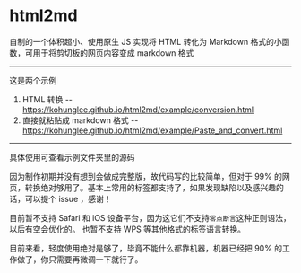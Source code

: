 # html2md
自制的一个体积超小、使用原生 JS 实现将 HTML 转化为 Markdown 格式的小函数，可用于将剪切板的网页内容变成 markdown 格式

-----

这是两个示例

1. HTML 转换 -- https://kohunglee.github.io/html2md/example/conversion.html
2. 直接就粘贴成 markdown 格式 -- https://kohunglee.github.io/html2md/example/Paste_and_convert.html

-----

具体使用可查看示例文件夹里的源码

因为制作初期并没有想到会做成完整版，故代码写的比较简单，但对于 99% 的网页，转换绝对够用了。基本上常用的标签都支持了，如果发现缺陷以及感兴趣的话，可以提个 issue ，感谢！

目前暂不支持 Safari 和 iOS 设备平台，因为这它们不支持`零点断言`这种正则语法，以后有空会优化的。
也暂不支持 WPS 等其他格式的标签语言转换。

目前来看，轻度使用绝对是够了，毕竟不能什么都靠机器，机器已经把 90% 的工作做了，你只需要再微调一下就行了。

